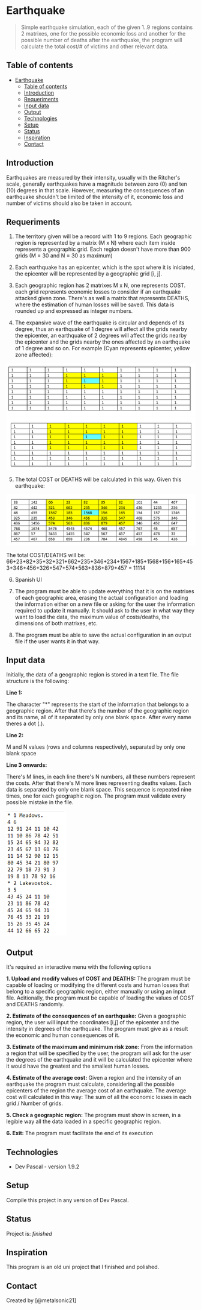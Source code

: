 # Earthquake
> Simple earthquake simulation, each of the given 1..9 regions contains 2 matrixes, one for the possible economic loss and another for the possible number of deaths after the earthquake, the program will calculate the total cost/# of victims and other relevant data.

## Table of contents
- [Earthquake](#earthquake)
  - [Table of contents](#table-of-contents)
  - [Introduction](#introduction)
  - [Requeriments](#requeriments)
  - [Input data](#input-data)
  - [Output](#output)
  - [Technologies](#technologies)
  - [Setup](#setup)
  - [Status](#status)
  - [Inspiration](#inspiration)
  - [Contact](#contact)

## Introduction

Earthquakes are measured by their intensity, usually with the Ritcher's scale, generally earthquakes have a magnitude between zero (0) and ten (10) degrees in that scale. However, measuring the consequences of an earthquake shouldn't be limited of the intensity of it, economic loss and number of victims should also be taken in account.

## Requeriments

1. The territory given will be a record with 1 to 9 regions. Each geographic region is represented by a matrix (M x N) where each item inside represents a geographic grid. Each region doesn't have more than 900 grids (M = 30 and N = 30 as maximum)
 
2. Each earthquake has an epicenter, which is the spot where it is iniciated, the epicenter will be represented by a geographic grid [i, j].

3. Each geographic region has 2 matrixes M x N, one represents COST. each grid represents economic losses to consider if an earthquake attacked given zone. There's as well a matrix that represents DEATHS, where the estimation of human losses will be saved. This data is rounded up and expressed as integer numbers. 

4. The expansive wave of the earthquake is circular and depends of its degree, thus an earthquake of 1 degree will affect all the grids nearby the epicenter, an earthquake of 2 degrees will affect the grids nearby the epicenter and the grids nearby the ones affected by an earthquake of 1 degree and so on. For example (Cyan represents epicenter, yellow zone affected): 

![Earthquake of 1 degree](./img/firstdegree.png)
![Earthquake of 2 degrees](./img/secondDegree.png)

5. The total COST or DEATHS will be calculated in this way. Given this earthquake:

![Example](./img/realExample.png)

The total COST/DEATHS will be: 66+23+82+35+32+321+662+235+346+234+1567+185+1568+156+165+453+346+456+326+547+574+563+836+879+457 = 11114

6. Spanish UI

7. The program must be able to update everything that it is on the matrixes of each geographic area, erasing the actual configuration and loading the information either on a new file or asking for the user the information required to update it manually. It should ask to the user in what way they want to load the data, the maximum value of costs/deaths, the dimensions of both matrixes, etc.

8. The program must be able to save the actual configuration in an output file if the user wants it in that way.

## Input data

Initially, the data of a geographic region is stored in a text file. The file structure is the following:

__Line 1:__

The character "*" represents the start of the information that belongs to a geographic region. After that there's the number of the geographic region and its name, all of it separated by only one blank space. After every name theres a dot (.).

__Line 2:__

M and N values (rows and columns respectively), separated by only one blank space

__Line 3 onwards:__

There's M lines, in each line there's N numbers, all these numbers represent the costs. After that there's M more lines representing deaths values. Each data is separated by only one blank space. This sequence is repeated nine times, one for each geographic region. The program must validate every possible mistake in the file. 

![Example](./img/example2.png)

## Output

It's required an interactive menu with the following options

__1. Upload and modify values of COST and DEATHS:__ The program must be capable of loading or modifying the different costs and human losses that belong to a specific geographic region, either manually or using an input file. Aditionally, the program must be capable of loading the values of COST and DEATHS randomly.

__2. Estimate of the consequences of an earthquake:__ Given a geographic region, the user will input the coordinates [i,j] of the epicenter and the intensity in degrees of the earthquake. The program must give as a result the economic and human consequences of it.

__3. Estimate of the maximum and minimum risk zone:__ From the information a region that will be specified by the user, the program will ask for the user the degrees of the earthquake and it will be calculated the epicenter where it would have the greatest and the smallest human losses.

__4. Estimate of the average cost:__  Given a region and the intensity of an earthquake the program must calculate, considering all the possible epicenters of the region the average cost of an earthquake. The average cost will calculated in this way: The sum of all the economic losses in each grid / Number of grids.

__5. Check a geographic region:__ The program must show in screen, in a legible way all the data loaded in a specific geographic region.

__6. Exit:__ The program must facilitate the end of its execution

## Technologies
* Dev Pascal - version 1.9.2

## Setup
Compile this project in any version of Dev Pascal.

## Status
Project is: _finished_

## Inspiration
This program is an old uni project that I finished and polished.

## Contact
Created by [@metalsonic21]